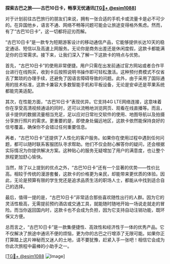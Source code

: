 **探索古巴之旅——古巴10日卡，畅享无忧通讯[[TG💪+ @esim1088](https://t.me/s/esim1088)]**

对于计划前往古巴旅行的朋友们来说，拥有一张合适的手机卡或流量卡是必不可少的。在异国他乡，语言不通、网络不畅等问题可能会让旅途变得格外焦虑。然而，有了“古巴10日卡”，这一切都将迎刃而解。

“古巴10日卡”是一款专为短期游客设计的移动通信产品，它能够提供长达10天的稳定通话、短信以及高速上网服务。无论你是商务出差还是休闲度假，这款卡都能满足你的日常需求。接下来，让我们深入了解一下这款卡的特点与优势。

首先，“古巴10日卡”的使用非常便捷。用户只需在出发前通过官方网站或者合作平台进行在线购买，收到卡后按照说明书操作即可轻松激活。这种预付费模式不仅省去了繁琐的办理手续，还避免了因语言障碍导致的问题。此外，由于采用了国际通用的技术标准，这款卡兼容大多数智能手机和平板设备，无论是安卓还是苹果系统都能完美适配。

其次，在性能方面，“古巴10日卡”表现优异。它支持4G LTE网络连接，这意味着你在享受高清视频通话的同时，还可以流畅地浏览网页、观看在线直播等。而且，该卡提供的数据流量相当充足，足以应对日常社交软件的使用、地图导航以及拍摄分享旅行照片的需求。更重要的是，即使身处偏远地区，这款卡依然能保持良好的信号覆盖，确保你不会错过任何重要信息。

再者，“古巴10日卡”还提供了人性化的客户服务。如果你在使用过程中遇到任何问题，都可以随时联系客服团队寻求帮助。他们不仅会耐心解答你的疑问，还会根据实际情况为你提供解决方案。这种贴心的服务无疑增加了用户的满意度，也让整个旅程更加舒心愉快。

当然，除了以上提到的优点之外，“古巴10日卡”还有一个显著的优势——性价比高。相较于传统的漫游套餐，这款卡的价格更为亲民，却能带来更优质的体验。因此，无论是预算有限的学生党还是追求品质生活的职场人士，都能从中找到适合自己的选择。

最后，值得一提的是，“古巴10日卡”非常适合那些喜欢随性出行的人群。因为它的灵活性极高，无需提前预约酒店或交通工具，就能随时随地开始一场说走就走的冒险。而当你返回国内时，这款卡也不会成为负担，因为它支持自动注销功能，既环保又方便。

总而言之，“古巴10日卡”是一款集便捷性、高效性和经济性于一体的优秀产品。它不仅解决了旅途中通讯不便的烦恼，更为你的古巴之行增添了无限可能。如果你正打算踏上这片神秘而又迷人的土地，请不要犹豫，赶紧入手一张吧！相信它会成为你此次旅程中最棒的小助手之一。

[[TG💪+ @esim1088](https://t.me/s/esim1088) ![Image](https://i.postimg.cc/4NQfJmqS/Snipaste-2025-05-13-00-14-12.png)]
